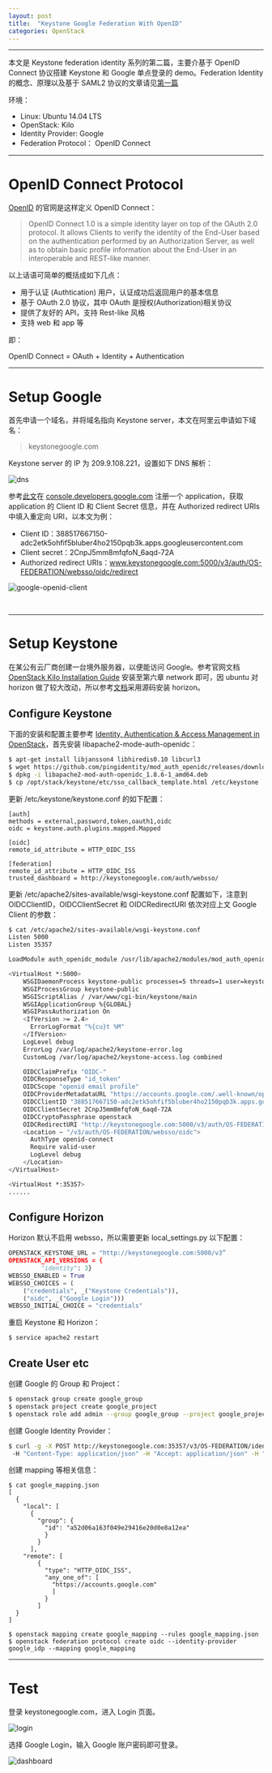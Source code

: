 ```yaml
---
layout: post
title:  "Keystone Google Federation With OpenID"
categories: OpenStack
---
```


---------------

本文是 Keystone federation identity 系列的第二篇，主要介基于 OpenID Connect 协议搭建 Keystone 和 Google 单点登录的 demo。Federation Identity 的概念、原理以及基于 SAML2 协议的文章请见[第一篇](http://wsfdl.com/openstack/2016/01/14/Keystone-Federation-Identity-with-SAML2.html)

环境：

- Linux: Ubuntu 14.04 LTS
- OpenStack: Kilo
- Identity Provider: Google
- Federation Protocol： OpenID Connect

-------

# OpenID Connect Protocol

[OpenID](http://openid.net/connect/) 的官网是这样定义 OpenID Connect：

> OpenID Connect 1.0 is a simple identity layer on top of the OAuth 2.0 protocol. It allows Clients to verify the identity of the End-User based on the authentication performed by an Authorization Server, as well as to obtain basic profile information about the End-User in an interoperable and REST-like manner.

以上话语可简单的概括成如下几点：

- 用于认证 (Authtication) 用户，认证成功后返回用户的基本信息
- 基于 OAuth 2.0 协议，其中 OAuth 是授权(Authorization)相关协议
- 提供了友好的 API，支持 Rest-like 风格
- 支持 web 和 app 等

即：

OpenID Connect = OAuth + Identity + Authentication 

-------

# Setup Google

首先申请一个域名，并将域名指向 Keystone server，本文在阿里云申请如下域名：

> keystonegoogle.com

Keystone server 的 IP 为 209.9.108.221，设置如下 DNS 解析：

![dns](http://7xp2eu.com1.z0.glb.clouddn.com/keystonegoogledns.png?imageView2/1/w/360/h/80/q/100)

参考[此文](https://www.youtube.com/watch?v=Rfxy0FKOfgw)在 [console.developers.google.com](https://console.developers.google.com/) 注册一个 application，获取 application 的 Client ID 和 Client Secret 信息，并在 Authorized redirect URIs 中填入重定向 URI，以本文为例：

- Client ID：388517667150-adc2etk5ohfif5bluber4ho2150pqb3k.apps.googleusercontent.com
- Client secret：2CnpJ5mm8mfqfoN_6aqd-72A
- Authorized redirect URIs：www.keystonegoogle.com:5000/v3/auth/OS-FEDERATION/websso/oidc/redirect

![google-openid-client](http://7xp2eu.com1.z0.glb.clouddn.com/googleclientsetup.png)

&nbsp;&nbsp;&nbsp;&nbsp;&nbsp;&nbsp;
&nbsp;&nbsp;&nbsp;&nbsp;&nbsp;&nbsp;

-------

# Setup Keystone

在某公有云厂商创建一台境外服务器，以便能访问 Google。参考官网文档 [OpenStack Kilo Installation Guide](http://docs.openstack.org/kilo/install-guide/install/apt/content/) 安装至第六章 network 即可，因 ubuntu 对 horizon 做了较大改动，所以参考[文档](http://docs.openstack.org/developer/horizon/topics/install.html)采用源码安装 horizon。

## Configure Keystone

下面的安装和配置主要参考 [Identity, Authentication & Access Management in OpenStack](http://shop.oreilly.com/product/0636920045960.do)，首先安装 libapache2-mode-auth-openidc：

~~~ bash
$ apt-get install libjansson4 libhiredis0.10 libcurl3
$ wget https://github.com/pingidentity/mod_auth_openidc/releases/download/v1.8.6/libapache2-mod-auth-openidc_1.8.6-1_amd64.deb
$ dpkg -i libapache2-mod-auth-openidc_1.8.6-1_amd64.deb
$ cp /opt/stack/keystone/etc/sso_callback_template.html /etc/keystone
~~~

更新 /etc/keystone/keystone.conf 的如下配置：

~~~
[auth]
methods = external,password,token,oauth1,oidc
oidc = keystone.auth.plugins.mapped.Mapped

[oidc]
remote_id_attribute = HTTP_OIDC_ISS

[federation]
remote_id_attribute = HTTP_OIDC_ISS
trusted_dashboard = http://keystonegoogle.com/auth/websso/
~~~

更新 /etc/apache2/sites-available/wsgi-keystone.conf 配置如下，注意到 OIDCClientID，OIDCClientSecret 和 OIDCRedirectURI 依次对应上文 Google Client 的参数：

~~~ bash
$ cat /etc/apache2/sites-available/wsgi-keystone.conf
Listen 5000
Listen 35357

LoadModule auth_openidc_module /usr/lib/apache2/modules/mod_auth_openidc.so

<VirtualHost *:5000>
    WSGIDaemonProcess keystone-public processes=5 threads=1 user=keystone display-name=%{GROUP}
    WSGIProcessGroup keystone-public
    WSGIScriptAlias / /var/www/cgi-bin/keystone/main
    WSGIApplicationGroup %{GLOBAL}
    WSGIPassAuthorization On
    <IfVersion >= 2.4>
      ErrorLogFormat "%{cu}t %M"
    </IfVersion>
    LogLevel debug
    ErrorLog /var/log/apache2/keystone-error.log
    CustomLog /var/log/apache2/keystone-access.log combined

    OIDCClaimPrefix "OIDC-"
    OIDCResponseType "id_token"
    OIDCScope "openid email profile"
    OIDCProviderMetadataURL "https://accounts.google.com/.well-known/openid-configuration"
    OIDCClientID "388517667150-adc2etk5ohfif5bluber4ho2150pqb3k.apps.googleusercontent.com"
    OIDCClientSecret 2CnpJ5mm8mfqfoN_6aqd-72A
    OIDCCryptoPassphrase openstack
    OIDCRedirectURI "http://keystonegoogle.com:5000/v3/auth/OS-FEDERATION/websso/oidc/redirect"
    <Location ~ "/v3/auth/OS-FEDERATION/websso/oidc">
      AuthType openid-connect
      Require valid-user
      LogLevel debug
    </Location>
</VirtualHost>

<VirtualHost *:35357>
......
~~~

## Configure Horizon

Horizon 默认不启用 websso，所以需要更新 local_settings.py 以下配置：

~~~ python
OPENSTACK_KEYSTONE_URL = "http://keystonegoogle.com:5000/v3”
OPENSTACK_API_VERSIONS = {
         "identity": 3}
WEBSSO_ENABLED = True
WEBSSO_CHOICES = (
    ("credentials", _("Keystone Credentials")),
    ("oidc", _("Google Login")))
WEBSSO_INITIAL_CHOICE = "credentials"
~~~ 

重启 Keystone 和 Horizon：

~~~ bash
$ service apache2 restart
~~~

## Create User etc

创建 Google 的 Group 和 Project：

~~~ bash
$ openstack group create google_group
$ openstack project create google_project
$ openstack role add admin --group google_group --project google_project
~~~

创建 Google Identity Provider：

~~~ bash
$ curl -g -X POST http://keystonegoogle.com:35357/v3/OS-FEDERATION/identity_providers/google_idp
 -H "Content-Type: application/json" -H "Accept: application/json" -H "X-Auth-Token: $token" -d '{"identity_provider": {"enabled": true, "description": null, "remote_ids": ["https://accounts.google.com"]}}'
~~~

创建 mapping 等相关信息：

~~~ shell
$ cat google_mapping.json
[
  {
    "local": [
      {
        "group": {
          "id": "a52d06a163f049e29416e20d0e8a12ea"
          }
        }
      ],
    "remote": [
        {
          "type": "HTTP_OIDC_ISS",
          "any_one_of": [
            "https://accounts.google.com"
            ]
          }
        ]
  }
]

$ openstack mapping create google_mapping --rules google_mapping.json
$ openstack federation protocol create oidc --identity-provider google_idp --mapping google_mapping
~~~

----------

# Test

登录 keystonegoogle.com，进入 Login 页面。

![login](http://7xp2eu.com1.z0.glb.clouddn.com/Login.png)

选择 Google Login，输入 Google 账户密码即可登录。

![dashboard](http://7xp2eu.com1.z0.glb.clouddn.com/keystonegooglegoogleinstance.png)




